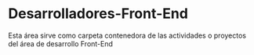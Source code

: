 # Desarrolladores-Front-End
Esta área sirve como carpeta contenedora de las actividades o proyectos del área de desarrollo Front-End
